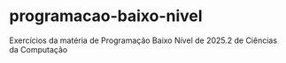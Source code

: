 # programacao-baixo-nivel
Exercícios da matéria de Programação Baixo Nível de 2025.2 de Ciências da Computação
